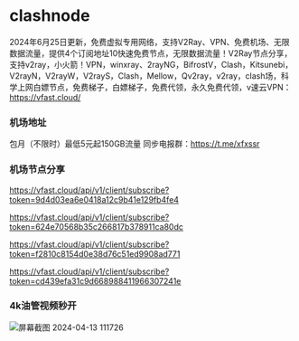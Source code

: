 # clashnode

2024年6月25日更新，免费虚拟专用网络，支持V2Ray、VPN、免费机场、无限数据流量，提供4个订阅地址10快速免费节点，无限数据流量！V2Ray节点分享，支持v2ray，小火箭！VPN，winxray、2rayNG，BifrostV，Clash，Kitsunebi，V2rayN，V2rayW，V2rayS，Clash，Mellow，Qv2ray，v2ray，clash场，科学上网白嫖节点，免费梯子，白嫖梯子，免费代领，永久免费代领，v速云VPN：https://vfast.cloud/

### 机场地址

包月（不限时）最低5元起150GB流量
同步电报群：https://t.me/xfxssr

### 机场节点分享

https://vfast.cloud/api/v1/client/subscribe?token=9d4d03ea6e0418a12c9b41e129fb4fe4

https://vfast.cloud/api/v1/client/subscribe?token=624e70568b35c266817b378911ca80dc

https://vfast.cloud/api/v1/client/subscribe?token=f2810c8154d0e38d76c51ed9908ad771

https://vfast.cloud/api/v1/client/subscribe?token=cd439efa31c9d668988411966307241e

### 4k油管视频秒开

![屏幕截图 2024-04-13 111726](https://github.com/xfxssr/ssnode/assets/160599155/38ebd832-e0a3-40fc-a3be-008cf5103b34)


